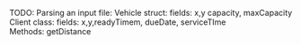 TODO:
  Parsing an input file:
    Vehicle struct: 
      fields: x,y capacity, maxCapacity
    Client class: 
      fields: x,y,readyTimem, dueDate, serviceTIme  
      Methods: getDistance
    
